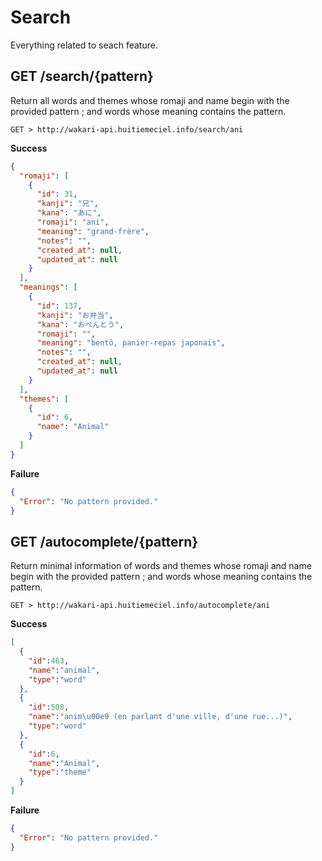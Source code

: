 # Search
Everything related to seach feature.

## GET /search/{pattern}
Return all words and themes whose romaji and name begin with the provided pattern ; and words whose meaning contains the pattern.
```
GET > http://wakari-api.huitiemeciel.info/search/ani
```
**Success**
```json
{
  "romaji": [
    {
      "id": 31,
      "kanji": "兄",
      "kana": "あに",
      "romaji": "ani",
      "meaning": "grand-frère",
      "notes": "",
      "created_at": null,
      "updated_at": null
    }
  ],
  "meanings": [
    {
      "id": 137,
      "kanji": "お弁当",
      "kana": "おべんとう",
      "romaji": "",
      "meaning": "bentô, panier-repas japonais",
      "notes": "",
      "created_at": null,
      "updated_at": null
    }
  ],
  "themes": [
    {
      "id": 6,
      "name": "Animal"
    }
  ]
}
```
**Failure**
```json
{
  "Error": "No pattern provided."
}
```


## GET /autocomplete/{pattern}
Return minimal information of words and themes whose romaji and name begin with the provided pattern ; and words whose meaning contains the pattern.
```
GET > http://wakari-api.huitiemeciel.info/autocomplete/ani
```
**Success**
```json
[
  {
    "id":463,
    "name":"animal",
    "type":"word"
  },
  {
    "id":508,
    "name":"anim\u00e9 (en parlant d'une ville, d'une rue...)",
    "type":"word"
  },
  {
    "id":6,
    "name":"Animal",
    "type":"theme"
  }
]
```
**Failure**
```json
{
  "Error": "No pattern provided."
}
```
